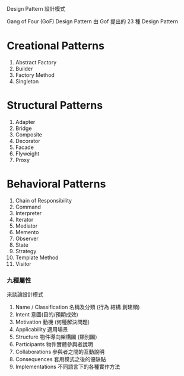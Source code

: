 Design Pattern 設計模式

Gang of Four (GoF) Design Pattern
由 Gof 提出的 23 種 Design Pattern

# Creational Patterns
1. Abstract Factory
2. Builder
3. Factory Method
5. Singleton

# Structural Patterns
1. Adapter
2. Bridge
3. Composite
4. Decorator
5. Facade
6. Flyweight
7. Proxy

# Behavioral Patterns
1. Chain of Responsibility
2. Command
3. Interpreter
4. Iterator
5. Mediator
6. Memento
7. Observer
8. State
9. Strategy
10. Template Method
11. Visitor

### 九種屬性 
來談論設計模式

1. Name / Classification 名稱及分類 (行為 結構 創建類)
2. Intent 意圖(目的/預期成效) 
3. Motivation 動機 (何種解決問題)
4. Applicability 適用場景
5. Structure 物件導向架構圖 (類別圖)
6. Participants 物件實體參與者說明
7. Collaborations 參與者之間的互動說明
8. Consequences 套用模式之後的優缺點
9. Implementations 不同語言下的各種實作方法
